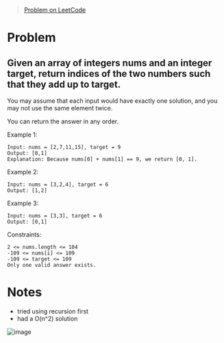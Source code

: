 >[Problem on LeetCode](https://leetcode.com/problems/two-sum/)
# Problem
## Given an array of integers nums and an integer target, return indices of the two numbers such that they add up to target.


You may assume that each input would have exactly one solution, and you may not use the same element twice.

You can return the answer in any order.

 

Example 1:
```
Input: nums = [2,7,11,15], target = 9
Output: [0,1]
Explanation: Because nums[0] + nums[1] == 9, we return [0, 1].
```
Example 2:
```
Input: nums = [3,2,4], target = 6
Output: [1,2]
```
Example 3:
```
Input: nums = [3,3], target = 6
Output: [0,1]
```
 

Constraints:

    2 <= nums.length <= 104
    -109 <= nums[i] <= 109
    -109 <= target <= 109
    Only one valid answer exists.
# Notes
- tried using recursion first
- had a O(n^2) solution

![image](https://user-images.githubusercontent.com/55706427/151942405-8013a8fa-2e8b-49e8-8918-a2349a5db976.png)
